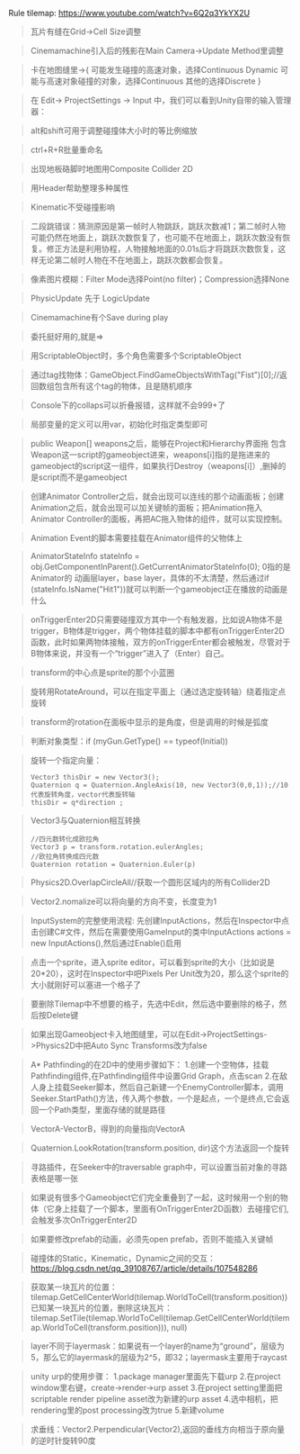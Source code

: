 Rule tilemap: https://www.youtube.com/watch?v=6Q2q3YkYX2U


> 瓦片有缝在Grid→Cell Size调整

>Cinemamachine引入后的残影在Main Camera→Update Method里调整

>卡在地图缝里→{
>	可能发生碰撞的高速对象，选择Continuous Dynamic
>	可能与高速对象碰撞的对象，选择Continuous
>	其他的选择Discrete
>	}

>在 Edit->  ProjectSettings -> Input 中，我们可以看到Unity自带的输入管理器：

>alt和shift可用于调整碰撞体大小时的等比例缩放

>ctrl+R+R批量重命名

>出现地板硌脚时地图用Composite Collider 2D

>用Header帮助整理多种属性

>Kinematic不受碰撞影响

>二段跳错误：猜测原因是第一帧时人物跳跃，跳跃次数减1；第二帧时人物可能仍然在地面上，跳跃次数恢复了，也可能不在地面上，跳跃次数没有恢复。修正方法是利用协程，人物接触地面的0.01s后才将跳跃次数恢复，这样无论第二帧时人物在不在地面上，跳跃次数都会恢复。

>像素图片模糊：Filter Mode选择Point(no filter)；Compression选择None

>PhysicUpdate 先于 LogicUpdate

>Cinemamachine有个Save during play

>委托挺好用的,就是=>

>用ScriptableObject时，多个角色需要多个ScriptableObject

>通过tag找物体：GameObject.FindGameObjectsWithTag("Fist")[0];//返回数组包含所有这个tag的物体，且是随机顺序

>Console下的collaps可以折叠报错，这样就不会999+了

>局部变量的定义可以用var，初始化时指定类型即可

>public Weapon[] weapons之后，能够在Project和Hierarchy界面拖 包含Weapon这一script的gameobject进来，weapons[i]指的是拖进来的gameobject的script这一组件，如果执行Destroy（weapons[i]）,删掉的是script而不是gameobject

>创建Animator Controller之后，就会出现可以连线的那个动画面板；创建Animation之后，就会出现可以加关键帧的面板；把Animation拖入Animator Controller的面板，再把AC拖入物体的组件，就可以实现控制。

>Animation Event的脚本需要挂载在Animator组件的父物体上

>AnimatorStateInfo stateInfo = obj.GetComponentInParent<Animator>().GetCurrentAnimatorStateInfo(0); 0指的是 Animator的 动画层layer，base layer，具体的不太清楚，然后通过if (stateInfo.IsName("Hit1"))就可以判断一个gameobject正在播放的动画是什么

>onTriggerEnter2D只需要碰撞双方其中一个有触发器，比如说A物体不是trigger，B物体是trigger，两个物体挂载的脚本中都有onTriggerEnter2D函数，此时如果两物体接触，双方的onTriggerEnter都会被触发，尽管对于B物体来说，并没有一个“trigger”进入了（Enter）自己。

>transform的中心点是sprite的那个小蓝圈

>旋转用RotateAround，可以在指定平面上（通过选定旋转轴）绕着指定点旋转

>transform的rotation在面板中显示的是角度，但是调用的时候是弧度

>判断对象类型：if (myGun.GetType() == typeof(Initial))

>旋转一个指定向量：
>```
>Vector3 thisDir = new Vector3();
>Quaternion q = Quaternion.AngleAxis(10, new Vector3(0,0,1));//10代表旋转角度，vector代表旋转轴
>thisDir = q*direction ;
>```

>Vector3与Quaternion相互转换
>```
>//四元数转化成欧拉角
>Vector3 p = transform.rotation.eulerAngles;
>//欧拉角转换成四元数     
>Quaternion rotation = Quaternion.Euler(p)
>```

>Physics2D.OverlapCircleAll//获取一个圆形区域内的所有Collider2D

>Vector2.nomalize可以将向量的方向不变，长度变为1

>InputSystem的完整使用流程:
>先创建InputActions，然后在Inspector中点击创建C#文件，然后在需要使用GameInput的类中InputActions actions = new InputActions(),然后通过Enable()启用

>点击一个sprite，进入sprite editor，可以看到sprite的大小（比如说是20*20），这时在Inspector中吧Pixels Per Unit改为20，那么这个sprite的大小就刚好可以塞进一个格子了

>要删除Tilemap中不想要的格子，先选中Edit，然后选中要删除的格子，然后按Delete键

>如果出现Gameobject卡入地图缝里，可以在Edit->ProjectSettings->Physics2D中把Auto Sync Transforms改为false

>A* Pathfinding的在2D中的使用步骤如下：
>1.创建一个空物体，挂载Pathfinding组件,在Pathfinding组件中设置Grid Graph，点击scan
>2.在敌人身上挂载Seeker脚本，然后自己新建一个EnemyController脚本，调用Seeker.StartPath()方法，传入两个参数，一个是起点，一个是终点,它会返回一个Path类型，里面存储的就是路径

>VectorA-VectorB，得到的向量指向VectorA

>Quaternion.LookRotation(transform.position, dir)这个方法返回一个旋转

>寻路插件，在Seeker中的traversable graph中，可以设置当前对象的寻路表格是哪一张

>如果说有很多个Gameobject它们完全重叠到了一起，这时候用一个别的物体（它身上挂载了一个脚本，里面有OnTriggerEnter2D函数）去碰撞它们,会触发多次OnTriggerEnter2D

>如果要修改prefab的动画，必须先open prefab，否则不能插入关键帧

>碰撞体的Static，Kinematic，Dynamic之间的交互：https://blog.csdn.net/qq_39108767/article/details/107548286

>获取某一块瓦片的位置：tilemap.GetCellCenterWorld(tilemap.WorldToCell(transform.position))
>已知某一块瓦片的位置，删除这块瓦片：tilemap.SetTile(tilemap.WorldToCell(tilemap.GetCellCenterWorld(tilemap.WorldToCell(transform.position))), null)

>layer不同于layermask：如果说有一个layer的name为“ground”，层级为5，那么它的layermask的层级为2^5，即32；layermask主要用于raycast

>unity urp的使用步骤：
>1.package manager里面先下载urp
>2.在project window里右键，create->render->urp asset
>3.在project setting里面把scriptable render pipeline asset改为新建的urp asset
>4.选中相机，把rendering里的post processing改为true
>5.新建volume

>求垂线：Vector2.Perpendicular(Vector2),返回的垂线方向相当于原向量的逆时针旋转90度